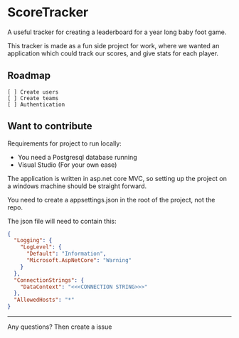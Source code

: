 # ScoreTracker

A useful tracker for creating a leaderboard for a year long baby foot game.

This tracker is made as a fun side project for work, where we wanted an application which could track our scores, and give stats for each player.

## Roadmap
    [ ] Create users
    [ ] Create teams
    [ ] Authentication

## Want to contribute
Requirements for project to run locally:
* You need a Postgresql database running
* Visual Studio (For your own ease)

The application is written in asp.net core MVC, so setting up the project on a windows machine should be straight forward.

You need to create a appsettings.json in the root of the project, not the repo.

The json file will need to contain this:
```json
{
  "Logging": {
    "LogLevel": {
      "Default": "Information",
      "Microsoft.AspNetCore": "Warning"
    }
  },
  "ConnectionStrings": {
    "DataContext": "<<<CONNECTION STRING>>>"
  },
  "AllowedHosts": "*"
}
```

---
Any questions? Then create a issue